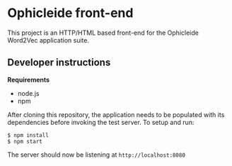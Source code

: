 # Ophicleide front-end

This project is an HTTP/HTML based front-end for the Ophicleide Word2Vec
application suite.

## Developer instructions

**Requirements**
* node.js
* npm

After cloning this repository, the application needs to be populated with its
dependencies before invoking the test server. To setup and run:

```
$ npm install
$ npm start
```

The server should now be listening at `http://localhost:8080`

